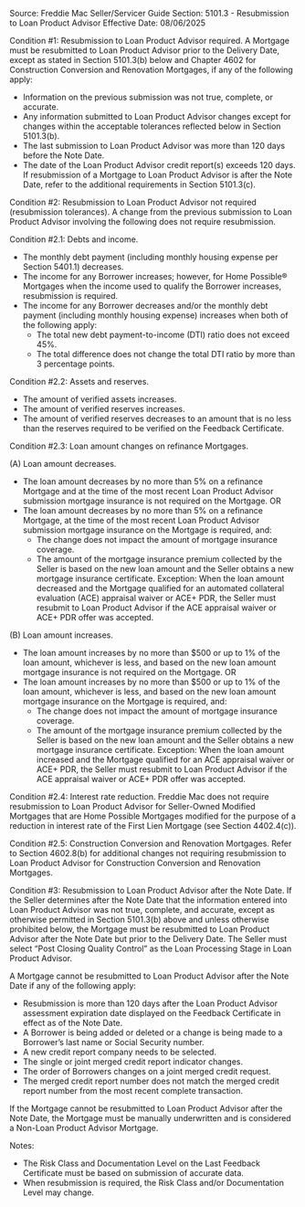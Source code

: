 Source: Freddie Mac Seller/Servicer Guide
Section: 5101.3 - Resubmission to Loan Product Advisor
Effective Date: 08/06/2025

Condition #1:
Resubmission to Loan Product Advisor required.
A Mortgage must be resubmitted to Loan Product Advisor prior to the Delivery Date, except as stated in Section 5101.3(b) below and Chapter 4602 for Construction Conversion and Renovation Mortgages, if any of the following apply:
- Information on the previous submission was not true, complete, or accurate.
- Any information submitted to Loan Product Advisor changes except for changes within the acceptable tolerances reflected below in Section 5101.3(b).
- The last submission to Loan Product Advisor was more than 120 days before the Note Date.
- The date of the Loan Product Advisor credit report(s) exceeds 120 days.
If resubmission of a Mortgage to Loan Product Advisor is after the Note Date, refer to the additional requirements in Section 5101.3(c).

Condition #2:
Resubmission to Loan Product Advisor not required (resubmission tolerances).
A change from the previous submission to Loan Product Advisor involving the following does not require resubmission.

Condition #2.1:
Debts and income.
- The monthly debt payment (including monthly housing expense per Section 5401.1) decreases.
- The income for any Borrower increases; however, for Home Possible® Mortgages when the income used to qualify the Borrower increases, resubmission is required.
- The income for any Borrower decreases and/or the monthly debt payment (including monthly housing expense) increases when both of the following apply:
  - The total new debt payment-to-income (DTI) ratio does not exceed 45%.
  - The total difference does not change the total DTI ratio by more than 3 percentage points.

Condition #2.2:
Assets and reserves.
- The amount of verified assets increases.
- The amount of verified reserves increases.
- The amount of verified reserves decreases to an amount that is no less than the reserves required to be verified on the Feedback Certificate.

Condition #2.3:
Loan amount changes on refinance Mortgages.

(A) Loan amount decreases.
- The loan amount decreases by no more than 5% on a refinance Mortgage and at the time of the most recent Loan Product Advisor submission mortgage insurance is not required on the Mortgage.
OR
- The loan amount decreases by no more than 5% on a refinance Mortgage, at the time of the most recent Loan Product Advisor submission mortgage insurance on the Mortgage is required, and:
  - The change does not impact the amount of mortgage insurance coverage.
  - The amount of the mortgage insurance premium collected by the Seller is based on the new loan amount and the Seller obtains a new mortgage insurance certificate.
Exception: When the loan amount decreased and the Mortgage qualified for an automated collateral evaluation (ACE) appraisal waiver or ACE+ PDR, the Seller must resubmit to Loan Product Advisor if the ACE appraisal waiver or ACE+ PDR offer was accepted.

(B) Loan amount increases.
- The loan amount increases by no more than $500 or up to 1% of the loan amount, whichever is less, and based on the new loan amount mortgage insurance is not required on the Mortgage.
OR
- The loan amount increases by no more than $500 or up to 1% of the loan amount, whichever is less, and based on the new loan amount mortgage insurance on the Mortgage is required, and:
  - The change does not impact the amount of mortgage insurance coverage.
  - The amount of the mortgage insurance premium collected by the Seller is based on the new loan amount and the Seller obtains a new mortgage insurance certificate.
Exception: When the loan amount increased and the Mortgage qualified for an ACE appraisal waiver or ACE+ PDR, the Seller must resubmit to Loan Product Advisor if the ACE appraisal waiver or ACE+ PDR offer was accepted.

Condition #2.4:
Interest rate reduction.
Freddie Mac does not require resubmission to Loan Product Advisor for Seller-Owned Modified Mortgages that are Home Possible Mortgages modified for the purpose of a reduction in interest rate of the First Lien Mortgage (see Section 4402.4(c)).

Condition #2.5:
Construction Conversion and Renovation Mortgages.
Refer to Section 4602.8(b) for additional changes not requiring resubmission to Loan Product Advisor for Construction Conversion and Renovation Mortgages.

Condition #3:
Resubmission to Loan Product Advisor after the Note Date.
If the Seller determines after the Note Date that the information entered into Loan Product Advisor was not true, complete, and accurate, except as otherwise permitted in Section 5101.3(b) above and unless otherwise prohibited below, the Mortgage must be resubmitted to Loan Product Advisor after the Note Date but prior to the Delivery Date.
The Seller must select “Post Closing Quality Control” as the Loan Processing Stage in Loan Product Advisor.

A Mortgage cannot be resubmitted to Loan Product Advisor after the Note Date if any of the following apply:
- Resubmission is more than 120 days after the Loan Product Advisor assessment expiration date displayed on the Feedback Certificate in effect as of the Note Date.
- A Borrower is being added or deleted or a change is being made to a Borrower’s last name or Social Security number.
- A new credit report company needs to be selected.
- The single or joint merged credit report indicator changes.
- The order of Borrowers changes on a joint merged credit request.
- The merged credit report number does not match the merged credit report number from the most recent complete transaction.

If the Mortgage cannot be resubmitted to Loan Product Advisor after the Note Date, the Mortgage must be manually underwritten and is considered a Non-Loan Product Advisor Mortgage.

Notes:
- The Risk Class and Documentation Level on the Last Feedback Certificate must be based on submission of accurate data.
- When resubmission is required, the Risk Class and/or Documentation Level may change.
